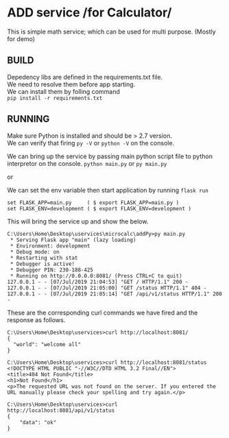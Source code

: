 # ADD service /for Calculator/ 
This is simple math service; which can be used for multi purpose. (Mostly for demo)


## BUILD
Depedency libs are defined in the requirements.txt file.  
We need to resolve them before app starting.  
We can install them by folling command  
`pip install -r requirements.txt`

## RUNNING
Make sure Python is installed and should be > 2.7 version.  
We can verify that firing `py -V` or `python -V` on the console.  

We can bring up the service by passing main python script file to python interpretor on the console.
`python main.py` or `py main.py`  

or  

We can set the env variable then start application by running `flask run`
```
set FLASK_APP=main.py     ( $ export FLASK_APP=main.py )
set FLASK_ENV=development ( $ export FLASK_ENV=development )
```

This will bring the service up and show the below.
```
C:\Users\Home\Desktop\uservices\microcalc\addPy>py main.py
 * Serving Flask app "main" (lazy loading)
 * Environment: development
 * Debug mode: on
 * Restarting with stat
 * Debugger is active!
 * Debugger PIN: 230-188-425
 * Running on http://0.0.0.0:8081/ (Press CTRL+C to quit)
127.0.0.1 - - [07/Jul/2019 21:04:53] "GET / HTTP/1.1" 200 -
127.0.0.1 - - [07/Jul/2019 21:05:00] "GET /status HTTP/1.1" 404 -
127.0.0.1 - - [07/Jul/2019 21:05:14] "GET /api/v1/status HTTP/1.1" 200 -

```

These are the corresponding curl commands we have fired and the response as follows.

```
C:\Users\Home\Desktop\uservices>curl http://localhost:8081/       
{
  "world": "welcome all"
}

C:\Users\Home\Desktop\uservices>curl http://localhost:8081/status
<!DOCTYPE HTML PUBLIC "-//W3C//DTD HTML 3.2 Final//EN">
<title>404 Not Found</title>
<h1>Not Found</h1>
<p>The requested URL was not found on the server. If you entered the URL manually please check your spelling and try again.</p>

C:\Users\Home\Desktop\uservices>curl http://localhost:8081/api/v1/status
{
    "data": "ok"
}

```
